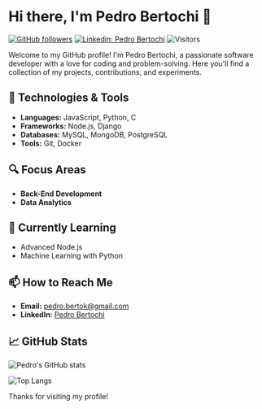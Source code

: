 # Hi there, I'm Pedro Bertochi 👋

[![GitHub followers](https://img.shields.io/github/followers/pedro-bertochi?label=Follow&style=social)](https://github.com/pedro-bertochi)
[![Linkedin: Pedro Bertochi](https://img.shields.io/badge/-pedro--bertochi-blue?style=flat-square&logo=Linkedin&logoColor=white&link=https://www.linkedin.com/in/pedro-bertochi/)](https://www.linkedin.com/in/pedro-bertochi/)
![Visitors](https://visitor-badge.glitch.me/badge?page_id=pedro-bertochi)

Welcome to my GitHub profile! I'm Pedro Bertochi, a passionate software developer with a love for coding and problem-solving. Here you'll find a collection of my projects, contributions, and experiments.

## 🔧 Technologies & Tools
- **Languages:** JavaScript, Python, C
- **Frameworks:** Node.js, Django
- **Databases:** MySQL, MongoDB, PostgreSQL
- **Tools:** Git, Docker

## 🔍 Focus Areas
- **Back-End Development**
- **Data Analytics**

## 🌱 Currently Learning
- Advanced Node.js
- Machine Learning with Python

## 📫 How to Reach Me
- **Email:** pedro.bertok@gmail.com
- **LinkedIn:** [Pedro Bertochi]()

## 📈 GitHub Stats
![Pedro's GitHub stats](https://github-readme-stats.vercel.app/api?username=pedro-bertochi&show_icons=true&theme=radical)

![Top Langs](https://github-readme-stats.vercel.app/api/top-langs/?username=pedro-bertochi&layout=compact&theme=radical)

Thanks for visiting my profile!
